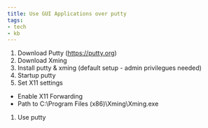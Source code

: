 ```yaml
---
title: Use GUI Applications over putty
tags: 
- tech
- kb
---
```



1. Download Putty (https://putty.org)
1. Download Xming 
1. Install putty & xming (default setup - admin privilegues needed) 
1. Startup putty
1. Set X11 settings
  * Enable X11 Forwarding
  * Path to C:\Program Files (x86)\Xming\Xming.exe
1. Use putty